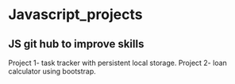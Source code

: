# Javascript_projects
## JS git hub to improve skills
Project 1- task tracker with persistent local storage. 
Project 2- loan calculator using bootstrap. 

